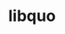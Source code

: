 ---
title: "libquo"
layout: cache
categories: [package, develop]
meta: {"compilers": ["cce@18.0.0", "gcc@11.4.0", "intel-oneapi-compilers@2025.1.0"], "num_specs": 45, "num_specs_by_stack": {"e4s": 11, "e4s-cray-rhel": 11, "e4s-neoverse-v2": 11, "e4s-oneapi": 12, "root": 45}, "oss": ["rhel8", "ubuntu22.04"], "platforms": ["linux"], "stacks": ["e4s", "e4s-cray-rhel", "e4s-neoverse-v2", "e4s-oneapi", "root"], "targets": ["neoverse_v2", "x86_64_v3"], "versions": ["1.4"]}
spec_details: [{"compiler": "gcc@11.4.0", "hash": "3iorvirdzdu3lzlrfvjpfr3cj6tpvb3i", "os": "ubuntu22.04", "platform": "linux", "size": "-", "stacks": ["e4s-neoverse-v2", "root"], "target": "neoverse_v2", "variants": ["build_system=autotools"], "versions": ["1.4"]}, {"compiler": "gcc@11.4.0", "hash": "45b2xzvfveuyd4syeocdk4da4mxdcod6", "os": "ubuntu22.04", "platform": "linux", "size": "-", "stacks": ["e4s", "root"], "target": "x86_64_v3", "variants": ["build_system=autotools"], "versions": ["1.4"]}, {"compiler": "gcc@11.4.0", "hash": "6stdgyfokvmnbq6nk7jpr3s5uxn4rqxi", "os": "ubuntu22.04", "platform": "linux", "size": "-", "stacks": ["e4s", "root"], "target": "x86_64_v3", "variants": ["build_system=autotools"], "versions": ["1.4"]}, {"compiler": "cce@18.0.0", "hash": "aeyxtfhjj4fjlrbgjq3rduazgdim4tip", "os": "rhel8", "platform": "linux", "size": "-", "stacks": ["e4s-cray-rhel", "root"], "target": "x86_64_v3", "variants": ["build_system=autotools"], "versions": ["1.4"]}, {"compiler": "gcc@11.4.0", "hash": "b5yheaylbiujudvz4khwvo3s5apalwe6", "os": "ubuntu22.04", "platform": "linux", "size": "-", "stacks": ["e4s", "root"], "target": "x86_64_v3", "variants": ["build_system=autotools"], "versions": ["1.4"]}, {"compiler": "intel-oneapi-compilers@2025.1.0", "hash": "cbk4fenn647wsa2khvrspjmog36ieq2s", "os": "ubuntu22.04", "platform": "linux", "size": "-", "stacks": ["e4s-oneapi", "root"], "target": "x86_64_v3", "variants": ["build_system=autotools"], "versions": ["1.4"]}, {"compiler": "gcc@11.4.0", "hash": "cjuq25hsgvgjykafftj5tkdmrpialeih", "os": "ubuntu22.04", "platform": "linux", "size": "-", "stacks": ["e4s", "root"], "target": "x86_64_v3", "variants": ["build_system=autotools"], "versions": ["1.4"]}, {"compiler": "gcc@11.4.0", "hash": "d57dkxei2ku4d65lslrsd24ztmmk5knj", "os": "ubuntu22.04", "platform": "linux", "size": "-", "stacks": ["e4s-neoverse-v2", "root"], "target": "neoverse_v2", "variants": ["build_system=autotools"], "versions": ["1.4"]}, {"compiler": "intel-oneapi-compilers@2025.1.0", "hash": "ecrlsky63swwprqj763gaaxv6xxcvpc7", "os": "ubuntu22.04", "platform": "linux", "size": "-", "stacks": ["e4s-oneapi", "root"], "target": "x86_64_v3", "variants": ["build_system=autotools"], "versions": ["1.4"]}, {"compiler": "cce@18.0.0", "hash": "gpg3woinfrzp7o35y26lxapbhddezx3n", "os": "rhel8", "platform": "linux", "size": "-", "stacks": ["e4s-cray-rhel", "root"], "target": "x86_64_v3", "variants": ["build_system=autotools"], "versions": ["1.4"]}, {"compiler": "intel-oneapi-compilers@2025.1.0", "hash": "gqhf5ijgrnjhaiifb7x47l2e5esyqdxa", "os": "ubuntu22.04", "platform": "linux", "size": "-", "stacks": ["e4s-oneapi", "root"], "target": "x86_64_v3", "variants": ["build_system=autotools"], "versions": ["1.4"]}, {"compiler": "gcc@11.4.0", "hash": "hzhyml3rqmrowx6jmep7deuncypcgnmd", "os": "ubuntu22.04", "platform": "linux", "size": "-", "stacks": ["e4s-neoverse-v2", "root"], "target": "neoverse_v2", "variants": ["build_system=autotools"], "versions": ["1.4"]}, {"compiler": "gcc@11.4.0", "hash": "i2untcbhfzon4gtv6fbjldgf3a6fuvm5", "os": "ubuntu22.04", "platform": "linux", "size": "-", "stacks": ["e4s-neoverse-v2", "root"], "target": "neoverse_v2", "variants": ["build_system=autotools"], "versions": ["1.4"]}, {"compiler": "cce@18.0.0", "hash": "ijpjb3ntlsezw7jd4362sasugagf6kfr", "os": "rhel8", "platform": "linux", "size": "-", "stacks": ["e4s-cray-rhel", "root"], "target": "x86_64_v3", "variants": ["build_system=autotools"], "versions": ["1.4"]}, {"compiler": "cce@18.0.0", "hash": "kp5rpltgu7wj6zdybdlfuzk2ntcqpzr7", "os": "rhel8", "platform": "linux", "size": "-", "stacks": ["e4s-cray-rhel", "root"], "target": "x86_64_v3", "variants": ["build_system=autotools"], "versions": ["1.4"]}, {"compiler": "cce@18.0.0", "hash": "kqmrsb2brualxyg5ie74cbdt2kterg2q", "os": "rhel8", "platform": "linux", "size": "-", "stacks": ["e4s-cray-rhel", "root"], "target": "x86_64_v3", "variants": ["build_system=autotools"], "versions": ["1.4"]}, {"compiler": "gcc@11.4.0", "hash": "lvi4myim4utibjetlhs6axfhkikwtljj", "os": "ubuntu22.04", "platform": "linux", "size": "-", "stacks": ["e4s-neoverse-v2", "root"], "target": "neoverse_v2", "variants": ["build_system=autotools"], "versions": ["1.4"]}, {"compiler": "cce@18.0.0", "hash": "mjv3o7m73povfzvitxrsb36onrrzvpjd", "os": "rhel8", "platform": "linux", "size": "-", "stacks": ["e4s-cray-rhel", "root"], "target": "x86_64_v3", "variants": ["build_system=autotools"], "versions": ["1.4"]}, {"compiler": "gcc@11.4.0", "hash": "moaces2uj7yz22i2udflrkrosgvsxhp6", "os": "ubuntu22.04", "platform": "linux", "size": "-", "stacks": ["e4s-neoverse-v2", "root"], "target": "neoverse_v2", "variants": ["build_system=autotools"], "versions": ["1.4"]}, {"compiler": "gcc@11.4.0", "hash": "n25346l32fq66gfyqqbdkv6c3ilpm7e5", "os": "ubuntu22.04", "platform": "linux", "size": "-", "stacks": ["e4s", "root"], "target": "x86_64_v3", "variants": ["build_system=autotools"], "versions": ["1.4"]}, {"compiler": "gcc@11.4.0", "hash": "n7yzyycy3lrkrwgfjioq3dac6gobyb3i", "os": "ubuntu22.04", "platform": "linux", "size": "-", "stacks": ["e4s", "root"], "target": "x86_64_v3", "variants": ["build_system=autotools"], "versions": ["1.4"]}, {"compiler": "cce@18.0.0", "hash": "nhu7ctagomgnrplai624dvbid44jcwjr", "os": "rhel8", "platform": "linux", "size": "-", "stacks": ["e4s-cray-rhel", "root"], "target": "x86_64_v3", "variants": ["build_system=autotools"], "versions": ["1.4"]}, {"compiler": "cce@18.0.0", "hash": "o5lligd57nwgqyn53z2bqdg2wx2obi7r", "os": "rhel8", "platform": "linux", "size": "-", "stacks": ["e4s-cray-rhel", "root"], "target": "x86_64_v3", "variants": ["build_system=autotools"], "versions": ["1.4"]}, {"compiler": "cce@18.0.0", "hash": "oszsdsjvdimnbm5y6zacmsjsvy4ly4kb", "os": "rhel8", "platform": "linux", "size": "-", "stacks": ["e4s-cray-rhel", "root"], "target": "x86_64_v3", "variants": ["build_system=autotools"], "versions": ["1.4"]}, {"compiler": "intel-oneapi-compilers@2025.1.0", "hash": "p7ha764d5a2dzcu5tva3vfpu5k3vv42c", "os": "ubuntu22.04", "platform": "linux", "size": "-", "stacks": ["e4s-oneapi", "root"], "target": "x86_64_v3", "variants": ["build_system=autotools"], "versions": ["1.4"]}, {"compiler": "gcc@11.4.0", "hash": "pemw6wwdx7tjlm43dewcqkw3u554ndiw", "os": "ubuntu22.04", "platform": "linux", "size": "-", "stacks": ["e4s", "root"], "target": "x86_64_v3", "variants": ["build_system=autotools"], "versions": ["1.4"]}, {"compiler": "gcc@11.4.0", "hash": "plb7ud6jgqo4qmeqgp7pxw6lrzrasrpv", "os": "ubuntu22.04", "platform": "linux", "size": "-", "stacks": ["e4s-neoverse-v2", "root"], "target": "neoverse_v2", "variants": ["build_system=autotools"], "versions": ["1.4"]}, {"compiler": "gcc@11.4.0", "hash": "pmd3qla4mf2mopdk6zky6a2mwlar5qoi", "os": "ubuntu22.04", "platform": "linux", "size": "-", "stacks": ["e4s-neoverse-v2", "root"], "target": "neoverse_v2", "variants": ["build_system=autotools"], "versions": ["1.4"]}, {"compiler": "intel-oneapi-compilers@2025.1.0", "hash": "pru73xabjito6wmi3lce6jetchj46pwo", "os": "ubuntu22.04", "platform": "linux", "size": "-", "stacks": ["e4s-oneapi", "root"], "target": "x86_64_v3", "variants": ["build_system=autotools"], "versions": ["1.4"]}, {"compiler": "intel-oneapi-compilers@2025.1.0", "hash": "pxw24mtvikzja3rn3ym5bxdegon4ddzw", "os": "ubuntu22.04", "platform": "linux", "size": "-", "stacks": ["e4s-oneapi", "root"], "target": "x86_64_v3", "variants": ["build_system=autotools"], "versions": ["1.4"]}, {"compiler": "cce@18.0.0", "hash": "qba2mnubwrni5b5r2yb3wmlbwvvbzyag", "os": "rhel8", "platform": "linux", "size": "-", "stacks": ["e4s-cray-rhel", "root"], "target": "x86_64_v3", "variants": ["build_system=autotools"], "versions": ["1.4"]}, {"compiler": "gcc@11.4.0", "hash": "qm4aagdhrzamgu67atryc3olhfifpod2", "os": "ubuntu22.04", "platform": "linux", "size": "-", "stacks": ["e4s-neoverse-v2", "root"], "target": "neoverse_v2", "variants": ["build_system=autotools"], "versions": ["1.4"]}, {"compiler": "intel-oneapi-compilers@2025.1.0", "hash": "qzityfndpffwwpjwrtjpgjqceo5jfrxb", "os": "ubuntu22.04", "platform": "linux", "size": "-", "stacks": ["e4s-oneapi", "root"], "target": "x86_64_v3", "variants": ["build_system=autotools"], "versions": ["1.4"]}, {"compiler": "gcc@11.4.0", "hash": "r7rczwlrtawv4attfnydo5cpu4mpbgzr", "os": "ubuntu22.04", "platform": "linux", "size": "-", "stacks": ["e4s", "root"], "target": "x86_64_v3", "variants": ["build_system=autotools"], "versions": ["1.4"]}, {"compiler": "intel-oneapi-compilers@2025.1.0", "hash": "rboc6jbcqmpp6omxj4fw4f7es7tumnmd", "os": "ubuntu22.04", "platform": "linux", "size": "-", "stacks": ["e4s-oneapi", "root"], "target": "x86_64_v3", "variants": ["build_system=autotools"], "versions": ["1.4"]}, {"compiler": "intel-oneapi-compilers@2025.1.0", "hash": "rch4pdkxpayrv3ooxar3ftb26o54jstu", "os": "ubuntu22.04", "platform": "linux", "size": "-", "stacks": ["e4s-oneapi", "root"], "target": "x86_64_v3", "variants": ["build_system=autotools"], "versions": ["1.4"]}, {"compiler": "intel-oneapi-compilers@2025.1.0", "hash": "sdrt2rykadc7wffkvx4oly77l4rlkeoq", "os": "ubuntu22.04", "platform": "linux", "size": "-", "stacks": ["e4s-oneapi", "root"], "target": "x86_64_v3", "variants": ["build_system=autotools"], "versions": ["1.4"]}, {"compiler": "gcc@11.4.0", "hash": "tnknqperq674djuf2byly4tupkkxi3zy", "os": "ubuntu22.04", "platform": "linux", "size": "-", "stacks": ["e4s-neoverse-v2", "root"], "target": "neoverse_v2", "variants": ["build_system=autotools"], "versions": ["1.4"]}, {"compiler": "gcc@11.4.0", "hash": "to4l533jg2tkkziok4e3ytatwvwbptcd", "os": "ubuntu22.04", "platform": "linux", "size": "-", "stacks": ["e4s", "root"], "target": "x86_64_v3", "variants": ["build_system=autotools"], "versions": ["1.4"]}, {"compiler": "intel-oneapi-compilers@2025.1.0", "hash": "tqyx4ahg5gtfvik6mgb2pescbax7mnyt", "os": "ubuntu22.04", "platform": "linux", "size": "-", "stacks": ["e4s-oneapi", "root"], "target": "x86_64_v3", "variants": ["build_system=autotools"], "versions": ["1.4"]}, {"compiler": "cce@18.0.0", "hash": "uaeeq7b4pbn66xzzewhmasbrp7oymm3c", "os": "rhel8", "platform": "linux", "size": "-", "stacks": ["e4s-cray-rhel", "root"], "target": "x86_64_v3", "variants": ["build_system=autotools"], "versions": ["1.4"]}, {"compiler": "gcc@11.4.0", "hash": "ughmp6hdckbfopiykwhi44y3sgwjyd6r", "os": "ubuntu22.04", "platform": "linux", "size": "-", "stacks": ["e4s", "root"], "target": "x86_64_v3", "variants": ["build_system=autotools"], "versions": ["1.4"]}, {"compiler": "gcc@11.4.0", "hash": "vghs2azazbc5dq3m34izndly37zhafp3", "os": "ubuntu22.04", "platform": "linux", "size": "-", "stacks": ["e4s-neoverse-v2", "root"], "target": "neoverse_v2", "variants": ["build_system=autotools"], "versions": ["1.4"]}, {"compiler": "intel-oneapi-compilers@2025.1.0", "hash": "xr3wdm6cq4nl6f4nfy6jug3himhdebsv", "os": "ubuntu22.04", "platform": "linux", "size": "-", "stacks": ["e4s-oneapi", "root"], "target": "x86_64_v3", "variants": ["build_system=autotools"], "versions": ["1.4"]}, {"compiler": "gcc@11.4.0", "hash": "xuxxjwajidufpgpxjkjdjpijmtkcfbdl", "os": "ubuntu22.04", "platform": "linux", "size": "-", "stacks": ["e4s", "root"], "target": "x86_64_v3", "variants": ["build_system=autotools"], "versions": ["1.4"]}]
---